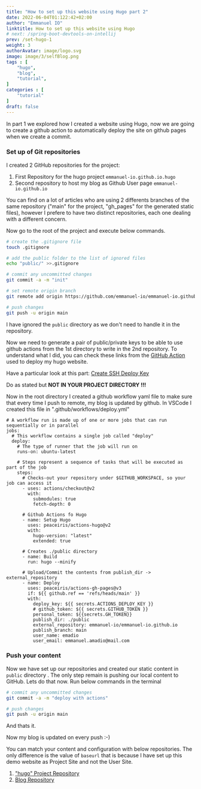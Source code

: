 ```yaml
---
title: "How to set up this website using Hugo part 2"
date: 2022-06-04T01:122:42+02:00
author: "Emmanuel IO"
linktitle: How to set up this website using Hugo
# next: /spring-boot-devtools-on-intellij
prev: /set-hugo-1
weight: 3
authorAvatar: image/logo.svg
image: image/3/selfBlog.png
tags : [
    "hugo",
    "blog",
    "tutorial",
]
categories : [
    "tutorial"
]
draft: false
---
```


In part 1 we explored how I created a website using Hugo, now we are going to create a github action to automatically deploy the site on github pages when we create a commit.

### **Set up of Git repositories**

I created 2 GitHub repositories for the project:

1. First Repository for the hugo project `emmanuel-io.github.io.hugo`
2. Second repository to host my blog as Github User page `emmanuel-io.github.io`

You can find on a lot of articles who are using 2 differents branches of the same repository ("main" for the project, "gh_pages" for the generated static files), however I prefere to have two distinct repositories, each one dealing with a different concern.

Now go to the root of the project and execute below commands.

```bash
# create the .gitignore file
touch .gitignore

# add the public folder to the list of ignored files
echo "public/" >>.gitignore 

# commit any uncommitted changes
git commit -a -m "init"

# set remote origin branch
git remote add origin https://github.com/emmanuel-io/emmanuel-io.github.io.hugo.git

# push changes
git push -u origin main
```

I have ignored the `public` directory as we don't need to handle it in the repository.

Now we need to generate a pair of public/private keys to be able to use github actions from the 1st directory to write in the 2nd repository.
To understand what I did, you can check these links from the [GitHub Action](https://github.com/marketplace/actions/github-pages-action) used to deploy my hugo website.

Have a particular look at this part:
[Create SSH Deploy Key](https://github.com/marketplace/actions/github-pages-action#%EF%B8%8F-create-ssh-deploy-key)

Do as stated but **NOT IN YOUR PROJECT DIRECTORY !!!**

Now in the root directory I created a github workflow yaml file to make sure that every time I push to remote, my blog is updated by github. In VSCode I created this file in ".github/workflows/deploy.yml"

```text
# A workflow run is made up of one or more jobs that can run sequentially or in parallel
jobs:
  # This workflow contains a single job called "deploy"
  deploy:
    # The type of runner that the job will run on
    runs-on: ubuntu-latest

    # Steps represent a sequence of tasks that will be executed as part of the job
    steps:
      # Checks-out your repository under $GITHUB_WORKSPACE, so your job can access it
      - uses: actions/checkout@v2
        with:
          submodules: true
          fetch-depth: 0
      
      # Github Actions fo Hugo
      - name: Setup Hugo
        uses: peaceiris/actions-hugo@v2
        with:
          hugo-version: "latest"
          extended: true
      
      # Creates ./public directory
      - name: Build
        run: hugo --minify
      
      # Upload/Commit the contents from publish_dir -> external_repository
      - name: Deploy
        uses: peaceiris/actions-gh-pages@v3
        if: ${{ github.ref == 'refs/heads/main' }}
        with:
          deploy_key: ${{ secrets.ACTIONS_DEPLOY_KEY }}
          # github_token: ${{ secrets.GITHUB_TOKEN }}
          personal_token: ${{secrets.GH_TOKEN}}
          publish_dir: ./public
          external_repository: emmanuel-io/emmanuel-io.github.io
          publish_branch: main
          user_name: emadio
          user_email: emmanuel.amadio@mail.com
```

### **Push your content**

Now we have set up our repositories and created our static content in `public` directory . The only step remain is pushing our local content to GitHub. Lets do that now. Run below commands in the terminal

```bash
# commit any uncommitted changes
git commit -a -m "deploy with actions"

# push changes
git push -u origin main
```

And thats it. 

Now my blog is updated on every push :-)

You can match your content and configuration with below repositories. The only difference is the value of `baseurl` that is because I have set up this demo website as Project Site and not the User Site.

1. ["hugo" Project Repository](https://github.com/emmanuel-io/emmanuel-io.github.io.hugo)
2. [Blog Repository](https://emmanuel-io.github.io/)
